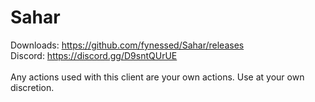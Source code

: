 # Sahar
Downloads:	https://github.com/fynessed/Sahar/releases <br>
Discord:	https://discord.gg/D9sntQUrUE
<br> <br>
Any actions used with this client are your own actions. Use at your own discretion.
